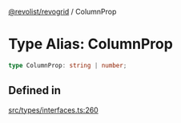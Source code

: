 [@revolist/revogrid](README.md) / ColumnProp

# Type Alias: ColumnProp

```ts
type ColumnProp: string | number;
```

## Defined in

[src/types/interfaces.ts:260](https://github.com/revolist/revogrid/blob/7441a116e7c14801fe05f009e2206ea7b70630f5/src/types/interfaces.ts#L260)
